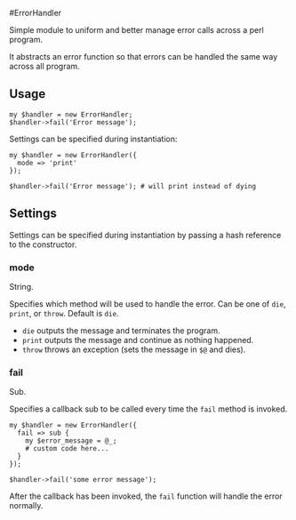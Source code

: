 #ErrorHandler

Simple module to uniform and better manage error calls across a perl program.

It abstracts an error function so that errors can be handled the same way across all program.

## Usage

```
my $handler = new ErrorHandler;
$handler->fail('Error message');
```

Settings can be specified during instantiation:

```
my $handler = new ErrorHandler({
  mode => 'print'
});

$handler->fail('Error message'); # will print instead of dying
```

## Settings

Settings can be specified during instantiation by passing a hash reference to the constructor.

### mode

String.

Specifies which method will be used to handle the error. Can be one of `die`, `print`, or `throw`. Default is `die`.

- `die` outputs the message and terminates the program.
- `print` outputs the message and continue as nothing happened.
- `throw` throws an exception (sets the message in `$@` and dies).

### fail

Sub.

Specifies a callback sub to be called every time the `fail` method is invoked.

```
my $handler = new ErrorHandler({
  fail => sub {
    my $error_message = @_;
    # custom code here...
  }
});

$handler->fail('some error message');
```

After the callback has been invoked, the `fail` function will handle the error normally.
